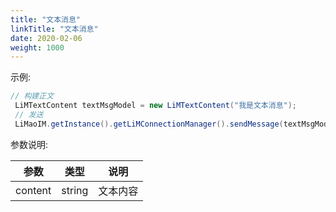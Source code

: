 ```yaml
---
title: "文本消息"
linkTitle: "文本消息"
date: 2020-02-06
weight: 1000
---
```


示例:
```java
// 构建正文
 LiMTextContent textMsgModel = new LiMTextContent("我是文本消息");
 // 发送
 LiMaoIM.getInstance().getLiMConnectionManager().sendMessage(textMsgModel, channelID, LiMChannelType.PERSONAL);
```

参数说明:


参数 | 类型 | 说明
---|--- |---
content | string | 文本内容